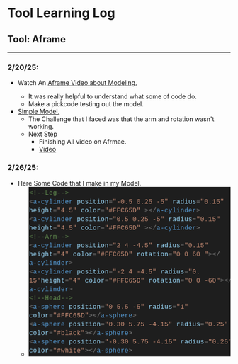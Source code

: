 # Tool Learning Log

## Tool: **Aframe**

---

### 2/20/25:
* Watch An <a href="https://www.youtube.com/watch?v=P6sWX25VvxQ&list=PLWkWuhMLkR7D_VSEMkj45NIgF8i2dlUce&index=6">Aframe Video about Modeling.<a>
  * It was really helpful to understand what some of code do.
  * Make a pickcode testing out the model.
* <a href="https://app.pickcode.io/project/cm6zffvpu32izkc1mi0nmn8ru">Simple Model.</a>
  * The Challenge that I faced was that the arm and rotation wasn't working.
  * Next Step
    * Finishing All video on Afrmae.
    * <a href="https://www.youtube.com/playlist?list=PLWkWuhMLkR7D_VSEMkj45NIgF8i2dlUce">Video<a> 
  

### 2/26/25:
* Here Some Code that I make in my Model.
  * <img src="./Aframe.png">


<!-- 
* Links you used today (websites, videos, etc)
* Things you tried, progress you made, etc
* Challenges, a-ha moments, etc
* Questions you still have
* What you're going to try next
-->
